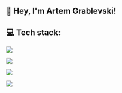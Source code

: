 ## 👋 Hey, I'm Artem Grablevski!
## 💻 Tech stack:
<p>
  <a href="https://skillicons.dev">
    <img src="https://skillicons.dev/icons?i=python,typescript,javascript,cpp,html,css" />
  </a>
</p>
<p>
  <a href="https://skillicons.dev">
    <img src="https://skillicons.dev/icons?i=fastapi,flask,react,bootstrap,selenium,qt" />
  </a>
</p>
<p>
  <a href="https://skillicons.dev">
    <img src="https://skillicons.dev/icons?i=postgres,redis,mongo,rabbitmq,kafka" />
  </a>
</p>
<p>
  <a href="https://skillicons.dev">
    <img src="https://skillicons.dev/icons?i=git,docker,nginx,linux" />
  </a>
</p>
